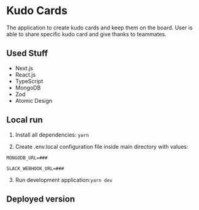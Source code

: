 # Kudo Cards

The application to create kudo cards and keep them on the board. User is able to share specific kudo card and give thanks to teammates.

## Used Stuff

- Next.js
- React.js
- TypeScript
- MongoDB
- Zod
- Atomic Design

## Local run

1. Install all dependencies: `yarn`

2. Create .env.local configuration file inside main directory with values:

  `MONGODB_URL=###`

  `SLACK_WEBHOOK_URL=###`

3. Run development application:`yarn dev`

## Deployed version
